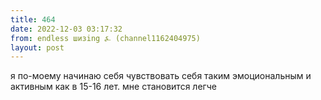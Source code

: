 ```yaml
---
title: 464
date: 2022-12-03 03:17:32
from: endless шизing ⍼ (channel1162404975)
layout: post
---
```


я по-моему начинаю себя чувствовать себя таким эмоциональным и активным как в 15-16 лет. мне становится легче
